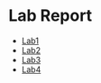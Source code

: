 Lab Report
============
- [Lab1](https://github.com/TiffanyChou21/ucore_os_lab/blob/master/labcodes/lab1/1712991_周辰霏_OS-Lab1.pdf)
- [Lab2](https://github.com/TiffanyChou21/ucore_os_lab/blob/master/labcodes/lab2/1712991_周辰霏_OS-Lab2.pdf)
- [Lab3](https://github.com/TiffanyChou21/ucore_os_lab/blob/master/labcodes/lab3/1712991_周辰霏_OS-Lab3.pdf)
- [Lab4](https://github.com/TiffanyChou21/ucore_os_lab/blob/master/labcodes/lab4/1712991_周辰霏_OS-Lab4.pdf)

